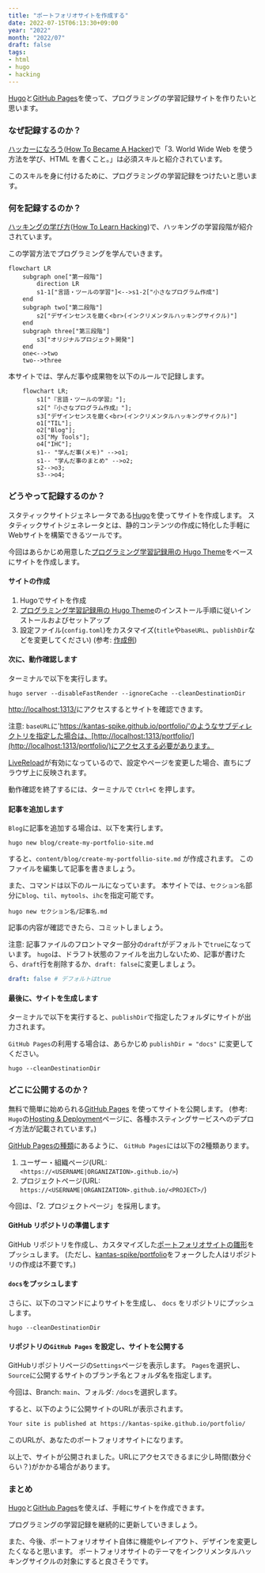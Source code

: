 ```yaml
---
title: "ポートフォリオサイトを作成する"
date: 2022-07-15T06:13:30+09:00
year: "2022"
month: "2022/07"
draft: false
tags:
- html
- hugo
- hacking
---
```


[Hugo](https://gohugo.io/)と[GitHub Pages](https://gohugo.io/hosting-and-deployment/hosting-on-github/)を使って、プログラミングの学習記録サイトを作りたいと思います。

<!--more-->

### なぜ記録するのか？

[ハッカーになろう](https://cruel.org/freeware/hacker.html#skills3)([How To Became A Hacker](http://www.catb.org/~esr/faqs/hacker-howto.html#skills3))で「3. World Wide Web を使う方法を学び、HTML を書くこと。」は必須スキルと紹介されています。

このスキルを身に付けるために、プログラミングの学習記録をつけたいと思います。

### 何を記録するのか？

[ハッキングの学び方](https://github.com/kantas-spike/how-to-learn-hacking-japanese/blob/main/how-to-learn-hacking.md)([How To Learn Hacking](http://www.catb.org/~esr/faqs/hacking-howto.html))で、ハッキングの学習段階が紹介されています。

この学習方法でプログラミングを学んでいきます。

~~~mermaid
flowchart LR
    subgraph one["第一段階"]
        direction LR
        s1-1["言語・ツールの学習"]<-->s1-2["小さなプログラム作成"]
    end
    subgraph two["第二段階"]
        s2["デザインセンスを磨く<br>(インクリメンタルハッキングサイクル)"]
    end
    subgraph three["第三段階"]
        s3["オリジナルプロジェクト開発"]
    end
    one<-->two
    two-->three
~~~

本サイトでは、学んだ事や成果物を以下のルールで記録します。

~~~mermaid
    flowchart LR;
        s1["『言語・ツールの学習』"];
        s2["『小さなプログラム作成』"];
        s3["デザインセンスを磨く<br>(インクリメンタルハッキングサイクル)"]
        o1["TIL"];
        o2["Blog"];
        o3["My Tools"];
        o4["IHC"];
        s1-- "学んだ事(メモ)" -->o1;
        s1-- "学んだ事のまとめ" -->o2;
        s2-->o3;
        s3-->o4;
~~~

### どうやって記録するのか？

スタティックサイトジェネレータである[Hugo](https://gohugo.io/)を使ってサイトを作成します。
スタティックサイトジェネレータとは、静的コンテンツの作成に特化した手軽にWebサイトを構築できるツールです。

今回はあらかじめ用意した[プログラミング学習記録用の Hugo Theme](https://github.com/kantas-spike/kantas-theme)をベースにサイトを作成します。

#### サイトの作成

1. Hugoでサイトを作成
2. [プログラミング学習記録用の Hugo Theme](https://github.com/kantas-spike/kantas-theme)のインストール手順に従いインストールおよびセットアップ
3. 設定ファイル(`config.toml`)をカスタマイズ(`title`や`baseURL`、`publishDir`などを変更してください) (参考: [作成例](https://github.com/kantas-spike/portfolio))

#### 次に、動作確認します

ターミナルで以下を実行します。

~~~shell
hugo server --disableFastRender --ignoreCache --cleanDestinationDir
~~~

[http://localhost:1313/](http://localhost:1313/)にアクセスするとサイトを確認できます。

注意: `baseURL`に'https://kantas-spike.github.io/portfolio/'のようなサブディレクトリを指定した場合は、[http://localhost:1313/portfolio/](http://localhost:1313/portfolio/)にアクセスする必要があります。

[LiveReload](https://gohugo.io/getting-started/usage/#livereload)が有効になっているので、設定やページを変更した場合、直ちにブラウザ上に反映されます。

動作確認を終了するには、ターミナルで `Ctrl+C` を押します。

#### 記事を追加します

`Blog`に記事を追加する場合は、以下を実行します。

~~~shell
hugo new blog/create-my-portfolio-site.md
~~~

すると、`content/blog/create-my-portfollio-site.md` が作成されます。
このファイルを編集して記事を書きましょう。

また、コマンドは以下のルールになっています。
本サイトでは、`セクション名`部分に`blog`、`til`、`mytools`、`ihc`を指定可能です。

~~~shell
hugo new セクション名/記事名.md
~~~

記事の内容が確認できたら、コミットしましょう。

注意: 記事ファイルのフロントマター部分の`draft`がデフォルトで`true`になっています。
`hugo`は、ドラフト状態のファイルを出力しないため、記事が書けたら、`draft`行を削除するか、`draft: false`に変更しましょう。

~~~yaml
draft: false # デフォルトはtrue
~~~

#### 最後に、サイトを生成します

ターミナルで以下を実行すると、`publishDir`で指定したフォルダにサイトが出力されます。

`GitHub Pages`の利用する場合は、あらかじめ `publishDir = "docs"` に変更してください。

~~~shell
hugo --cleanDestinationDir
~~~

### どこに公開するのか？

無料で簡単に始められる[GitHub Pages](https://gohugo.io/hosting-and-deployment/hosting-on-github/) を使ってサイトを公開します。
(参考: `Hugo`の[Hosting & Deployment](https://gohugo.io/hosting-and-deployment/)ページに、各種ホスティングサービスへのデプロイ方法が記載されています。)

[GitHub Pagesの種類](https://gohugo.io/hosting-and-deployment/hosting-on-github/#types-of-github-pages)にあるように、
`GitHub Pages`には以下の2種類あります。

1. ユーザー・組織ページ(URL: `<https://<USERNAME|ORGANIZATION>.github.io/>`)
2. プロジェクトページ(URL: `https://<USERNAME|ORGANIZATION>.github.io/<PROJECT>/`)

今回は、「2. プロジェクトページ」を採用します。

#### GitHub リポジトリの準備します

GitHub リポジトリを作成し、カスタマイズした[ポートフォリオサイトの雛形](https://github.com/kantas-spike/portfolio/tree/site_skelton)をプッシュします。
(ただし、[kantas-spike/portfolio](https://github.com/kantas-spike/portfolio)をフォークした人はリポジトリの作成は不要です。)

#### `docs`をプッシュします

さらに、以下のコマンドによりサイトを生成し、 `docs` をリポジトリにプッシュします。

~~~shell
hugo --cleanDestinationDir
~~~

#### リポジトリの`GitHub Pages` を設定し、サイトを公開する

GitHubリポジトリページの`Settings`ページを表示します。
`Pages`を選択し、`Source`に公開するサイトのブランチ名とフォルダ名を指定します。

今回は、Branch: `main`、フォルダ: `/docs`を選択します。

すると、以下のように公開サイトのURLが表示されます。

~~~markdown
Your site is published at https://kantas-spike.github.io/portfolio/
~~~

このURLが、あなたのポートフォリオサイトになります。

以上で、サイトが公開されました。URLにアクセスできるまに少し時間(数分ぐらい？)がかかる場合があります。

### まとめ

[Hugo](https://gohugo.io/)と[GitHub Pages](https://gohugo.io/hosting-and-deployment/hosting-on-github/)を使えば、手軽にサイトを作成できます。

プログラミングの学習記録を継続的に更新していきましょう。

また、今後、ポートフォリオサイト自体に機能やレイアウト、デザインを変更したくなると思います。
ポートフォリオサイトのテーマをインクリメンタルハッキングサイクルの対象にすると良さそうです。
